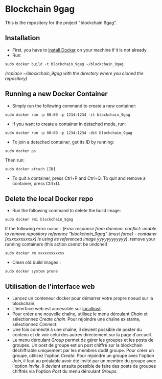 # Blockchain 9gag

This is the repository for the project "blockchain 9gag".


## Installation

* First, you have to [install Docker](https://docs.docker.com/install/) on your machine if it is not already.
* Run:
```
sudo docker build -t blockchain_9gag ~/blockchain_9gag
```
*(replace ~/blockchain_9gag with the directory where you cloned the repository)*


## Running a new Docker Container
* Simply run the following command to create a new container:
```
sudo docker run -p 80:80 -p 1234:1234 -it blockchain_9gag
```
* If you want to create a container in detached mode, run:
```
sudo docker run -p 80:80 -p 1234:1234 -dit blockchain_9gag
```
* To join a detached container, get its ID by running:
```
sudo docker ps
```
Then run:
```
sudo docker attach [ID]
```

* To quit a container, press Ctrl+P and Ctrl+Q.
To quit and remove a container, press Ctrl+D.


## Delete the local Docker repo
* Run the following command to delete the build image:
```
sudo docker rmi blockchain_9gag
```
If the following error occur : (*Error response from daemon: conflict: unable to remove repository reference "blockchain_9gag" (must force) - container [xxxxxxxxxxxx] is using its referenced image yyyyyyyyyyyy*),
remove your running containers (this action cannot be undone!):
```
sudo docker rm xxxxxxxxxxxx
```

* Clean old build images :
```
sudo docker system prune
```


## Utilisation de l'interface web
* Lancez un conteneur docker pour démarrer votre propre noeud sur la blockchain.
* L'interface web est accessible sur [localhost](http://127.0.0.1).
* Pour créer une nouvelle chaîne, utilisez le menu déroulant *Chain* et sélectionnez *Create chain*. Pour rejoindre une chaîne existante, sélectionnez *Connect*.
* Une fois connecté à une chaîne, il devient possible de poster du contenu et de voir celui des autres directement sur la page d'accueil.
* Le menu déroulant *Group* permet de gérer les groupes et les posts de groupes. Un post de groupe est un post chiffré sur la blockchain déchiffrable uniquement par les membres dudit groupe.
Pour créer un groupe, utilisez l'option *Create*. Pour rejoindre un groupe avec l'option *Join*, il faut au préalable avoir été invité par un membre du groupe avec l'option *Invite*. Il devient ensuite possible de faire des posts de groupes chiffrés via l'option *Post* du menu déroulant *Groups*.
